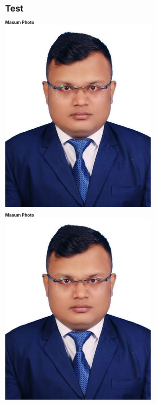 # Test

**Masum Photo**![Msum Babu](https://raw.githubusercontent.com/mddiderh/Test/refs/heads/main/54b361c9-27eb-4a2b-b39c-8a8a0221cd26.jpeg)


**Masum Photo**![Msum Babu](https://github.com/mddiderh/Test/blob/main/54b361c9-27eb-4a2b-b39c-8a8a0221cd26.jpeg?raw=true)

